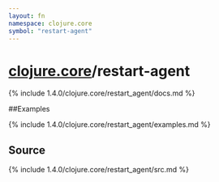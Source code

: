 ```yaml
---
layout: fn
namespace: clojure.core
symbol: "restart-agent"
---
```


# [clojure.core](../)/restart-agent

{% include 1.4.0/clojure.core/restart_agent/docs.md %}

##Examples

{% include 1.4.0/clojure.core/restart_agent/examples.md %}
## Source
{% include 1.4.0/clojure.core/restart_agent/src.md %}

